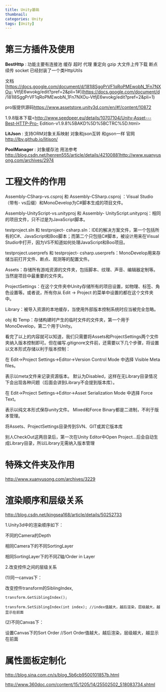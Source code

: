 ```yaml
---
title: Unity基础
thumbnail: 
categories: Unity
tags: [Unity]
---
```


# 第三方插件及使用

  

 **BestHttp** : 功能主要有连接池 缓存 超时 代理 重定向 gzip 大文件上传下载 断点续传 socket
已经封装了一个类HttpUtils

文档[https://docs.google.com/document/d/181l8SggPrVF1qRoPMEwobN_1Fn7NXOu-
VtfjE6wvokg/edit?pref=2&pli=1#](https://docs.google.com/document/d
/181l8SggPrVF1qRoPMEwobN_1Fn7NXOu-VtfjE6wvokg/edit?pref=2&pli=1)

pro版提供源码<https://www.assetstore.unity3d.com/en/#!/content/10872>

1.9.8版本下载<http://www.seedpeer.eu/details/10707104/Unity-Asset---Best-HTTP-Pro-
Edition-v1.9.8%5BAKD%5D%5BCTRC%5D.html>

 **LitJson** : 支持ORM对象关系映射 对象和json互转 和gson一样 官网<http://lbv.github.io/litjson/>

 **PoolManager** : 对象缓存池
用法参考<http://blog.csdn.net/henren555/article/details/42100881><http://www.xuanyusong.com/archives/2974>

#  **工程文件的作用**

Assembly-CSharp-vs.csproj 和 Assembly-CSharp.csproj ：Visual Studio（带有-
vs后缀）和MonoDevelop为C#脚本生成的项目文件。

Assembly-UnityScript-vs.unityproj 和 Assembly-
UnityScript.unityproj：相同的项目文件，只不过是为JavaScript脚本。

testproject.sln 和 testproject-
csharp.sln：IDE的解决方案文件，第一个包括所有的C#、JavaScript和Boo脚本；而第二个只包括C#脚本，被设计用来在Visual
Studio中打开，因为VS不知道如何处理JavaScript和Boo项目。

testproject.userprefs 和 testproject-
csharp.userprefs：MonoDevelop用来存储当前打开文件、断点、观测等的配置文件。

Assets：存储所有游戏资源的文件夹，包括脚本、纹理、声音、编辑器定制等。当然是项目中最重要的文件夹。

ProjectSettings：在这个文件夹中Unity存储所有的项目设置，如物理、标签、角色设置等。或者说，所有你从 Edit → Project
的菜单中设置的都在这个文件夹中。

Library：被导入资源的本地缓存，当使用外部版本控制系统时应当被完全忽略。

obj 和 Temp：存储构建时产生的临时文件的文件夹，第一个用于MonoDevelop，第二个用于Unity。

  

看完了以上的内容就可以知道，我们只需要将Assets和ProjectSettings两个文件夹纳入版本控制即可。但在编写.gitignore文件前，还需要以下几个步骤，将设置以文本形式存储以利于版本控制：

在 Edit->Project Settings->Editor->Version Control Mode 中选择 Visible Meta files。

表示以meta文件来记录资源版本。 默认为Disabled，这样在无Library目录情况下会出现各种问题（后面会讲到Library不会提到版本库）。

在 Edit->Project Settings->Editor->Asset Serialization Mode 中选择 Force Text。

表示以纯文本形式保存unity文件。 Mixed和Force Binary都是二进制，不利于版本管理。

将Assets、ProjectSettings目录传到SVN、GIT或其它版本库

别人CheckOut这两目录后，第一次在Unity Editor中Open
Project…后会自动生成Library目录，所以Library无需纳入版本管理

#  **特殊文件夹及作用**

<http://www.xuanyusong.com/archives/3229>

#  **渲染顺序和层级关系**

<http://blog.csdn.net/kingsea168/article/details/50252733>

1.Unity3d中的渲染顺序如下：

不同的Camera的Depth

相同Camera下的不同SortingLayer

相同SortingLayer下的不同Z轴/Order in Layer

2.改变控件之间的层级关系

(1)同一canvas下：

改变控件transform的SiblingIndex,

```
transform.GetSiblingIndex();

transform.SetSiblingIndex(int index); //index值越大，越后渲染，层级越大，越显示在前面
```

(2)不同Canvas下：

设置Canvas下的Sort Order //Sort Order值越大，越后渲染，层级越大，越显示在前面

  

#  **属性面板定制化**

<http://blog.sina.com.cn/s/blog_5b6cb9500101857b.html>

<http://www.360doc.com/content/15/1205/14/25502502_518083734.shtml>

